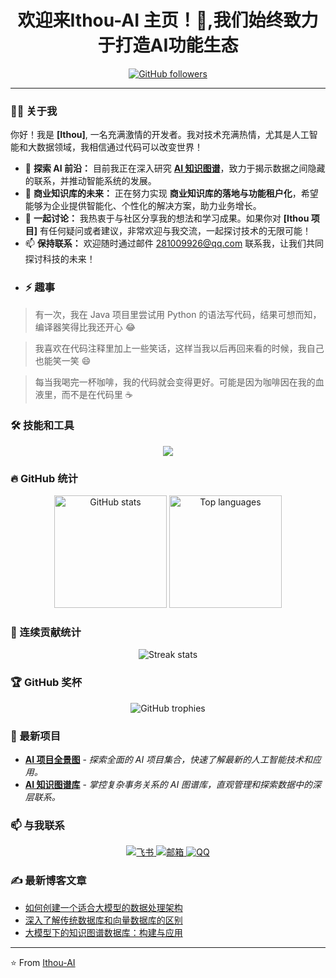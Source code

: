 <div align="center">
  <h1>欢迎来Ithou-AI 主页！👋,我们始终致力于打造AI功能生态</h1>
</div>


<p align="center">
  <a href="https://github.com/AI-Ithou/">
    <img src="https://github.githubassets.com/assets/apple-touch-icon-120x120-92bd46d04241.png" alt="GitHub followers" />
  </a>
</p>

---
### 👨‍💻 关于我

你好！我是 **[Ithou]**, 一名充满激情的开发者。我对技术充满热情，尤其是人工智能和大数据领域，我相信通过代码可以改变世界！

- 🔭 **探索 AI 前沿：** 目前我正在深入研究 **[AI 知识图谱](https://github.com/AI-Ithou?tab=repositories)**，致力于揭示数据之间隐藏的联系，并推动智能系统的发展。
- 🌱 **商业知识库的未来：** 正在努力实现 **商业知识库的落地与功能租户化**，希望能够为企业提供智能化、个性化的解决方案，助力业务增长。
- 💬 **一起讨论：** 我热衷于与社区分享我的想法和学习成果。如果你对 **[Ithou 项目]** 有任何疑问或者建议，非常欢迎与我交流，一起探讨技术的无限可能！
- 📫 **保持联系：** 欢迎随时通过邮件 [281009926@qq.com](mailto:281009926@qq.com.com) 联系我，让我们共同探讨科技的未来！
- ### ⚡ 趣事

> 有一次，我在 Java 项目里尝试用 Python 的语法写代码，结果可想而知，编译器笑得比我还开心 😂

> 我喜欢在代码注释里加上一些笑话，这样当我以后再回来看的时候，我自己也能笑一笑 😄

> 每当我喝完一杯咖啡，我的代码就会变得更好。可能是因为咖啡因在我的血液里，而不是在代码里 ☕️

### 🛠️ 技能和工具

<p align="center">
  <img src="https://skillicons.dev/icons?i=git,aws,docker,kubernetes,react,spring,vue,js,ts,nodejs,go,java,python,mongodb,postgres,linux&perline=7" />
</p>

### 🔥 GitHub 统计

<div align="center">
  <img height="180em" src="https://github-readme-stats.vercel.app/api?username=AI-Ithou&show_icons=true&theme=radical&hide_border=true&count_private=true" alt="GitHub stats" />
  <img height="180em" src="https://github-readme-stats.vercel.app/api/top-langs/?username=AI-Ithou&layout=compact&langs_count=8&theme=radical&hide_border=true&count_private=true" alt="Top languages" />
</div>

### 🌟 连续贡献统计

<p align="center">
  <img src="https://github-readme-streak-stats.herokuapp.com/?user=your-github-username&theme=radical&hide_border=true" alt="Streak stats" />
</p>

### 🏆 GitHub 奖杯

<p align="center">
  <img src="https://github-profile-trophy.vercel.app/?username=your-github-username&theme=onedark&column=7" alt="GitHub trophies" />
</p>

### 🚀 最新项目


- [**AI 项目全景图**](https://github.com/AI-Ithou/AI-Ithou) - *探索全面的 AI 项目集合，快速了解最新的人工智能技术和应用。*
- [**AI 知识图谱库**](https://github.com/AI-Ithou/AI-Graph) - *掌控复杂事务关系的 AI 图谱库，直观管理和探索数据中的深层联系。*


### 📫 与我联系

<p align="center">
  <a href="https://www.feishu.cn/invitation/page/add_contact/?token=399ra035-6d55-445e-a9e4-7ad5eb7f27db">
    <img src="https://img.shields.io/badge/-飞书-%2300C7B7?style=for-the-badge&logo=bytedance&logoColor=white" alt="飞书" />
  </a>
  <a href="mailto:281009926@qq.com">
    <img src="https://img.shields.io/badge/-邮箱-D14836?style=for-the-badge&logo=gmail&logoColor=white" alt="邮箱" />
  </a>
  <a href="tencent://message/?uin=281009926@qq.com&Site=&Menu=yes">
    <img src="https://img.shields.io/badge/-QQ-%2311A5E3?style=for-the-badge&logo=tencentqq&logoColor=white" alt="QQ" />
  </a>
</p>

### ✍️ 最新博客文章

<!-- BLOG-POST-LIST:START -->

- [如何创建一个适合大模型的数据处理架构](https://your-blog-link.com)
- [深入了解传统数据库和向量数据库的区别](https://your-blog-link.com)
- [大模型下的知识图谱数据库：构建与应用](https://your-blog-link.com)
<!-- BLOG-POST-LIST:END -->

---

⭐️ From [Ithou-AI](https://github.com/AI-Ithou/)
